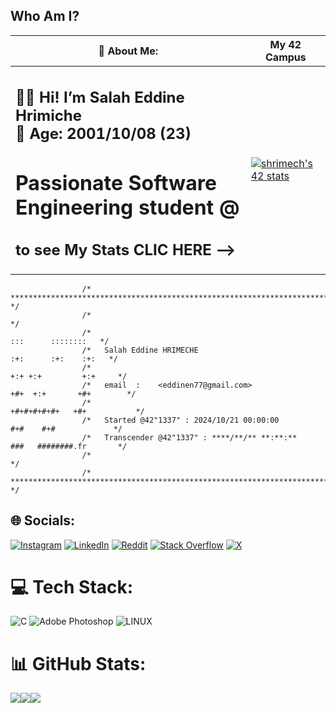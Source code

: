 ## **Who Am I?**


| 💫 About Me: | My 42 Campus |
| --- | --- |
|<h2>👨‍💻 Hi! I’m Salah Eddine Hrimiche <br> 🎂 Age: 2001/10/08 (23) <br> <h1> Passionate Software Engineering student @ <br> <h2>to see My Stats CLIC HERE  -->| [![shrimech's 42 stats](https://badge.mediaplus.ma/levi/shrimech)](https://profile.intra.42.fr/users/shrimech) |



```
                /* ************************************************************************** */
                /*                                                                            */
                /*                                                        :::      ::::::::   */
                /*   Salah Eddine HRIMECHE                              :+:      :+:    :+:   */
                /*                                                    +:+ +:+         +:+     */
                /*   email  :    <eddinen77@gmail.com>              +#+  +:+       +#+        */
                /*                                                +#+#+#+#+#+   +#+           */
                /*   Started @42"1337" : 2024/10/21 00:00:00           #+#    #+#             */
                /*   Transcender @42"1337" : ****/**/** **:**:**      ###   ########.fr       */
                /*                                                                            */
                /* ************************************************************************** */
```




## 🌐 Socials:
[![Instagram](https://img.shields.io/badge/Instagram-%23E4405F.svg?logo=Instagram&logoColor=white)](https://instagram.com/seh_hse) [![LinkedIn](https://img.shields.io/badge/LinkedIn-%230077B5.svg?logo=linkedin&logoColor=white)](https://www.linkedin.com/in/salah-eddine-hrimeche-40423b1a6/) [![Reddit](https://img.shields.io/badge/Reddit-%23FF4500.svg?logo=Reddit&logoColor=white)](https://www.reddit.com/user/ApprehensiveSafe4882/) [![Stack Overflow](https://img.shields.io/badge/-Stackoverflow-FE7A16?logo=stack-overflow&logoColor=white)](https://stackoverflow.com/users/29981852/salah-eddine-hrimeche) [![X](https://img.shields.io/badge/x-%23000000.svg?logo=x&logoColor=white)](https://x.com/seh_hse)  

# 💻 Tech Stack:
![C](https://img.shields.io/badge/c-%2300599C.svg?style=for-the-badge&logo=c&logoColor=white) ![Adobe Photoshop](https://img.shields.io/badge/adobephotoshop-%2331A8FF.svg?style=for-the-badge&logo=adobephotoshop&logoColor=white) ![LINUX](https://img.shields.io/badge/Linux-FCC624?style=for-the-badge&logo=linux&logoColor=black)
# 📊 GitHub Stats:
![](https://github-readme-stats.vercel.app/api?username=shrimech&theme=shades-of-purple&hide_border=false&include_all_commits=false&count_private=true)![](https://github-readme-streak-stats.herokuapp.com/?user=shrimech&theme=shades-of-purple&hide_border=false)![  ](https://github-readme-stats.vercel.app/api/top-langs/?username=shrimech&theme=shades-of-purple&hide_border=false&include_all_commits=false&count_private=true&layout=compact)
